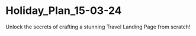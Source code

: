 # Holiday_Plan_15-03-24
Unlock the secrets of crafting a stunning Travel Landing Page from scratch!
